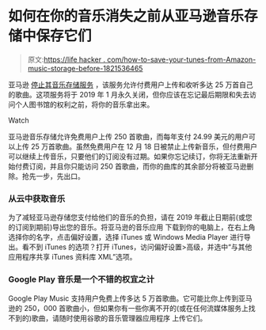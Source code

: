 # 如何在你的音乐消失之前从亚马逊音乐存储中保存它们

> 原文:[https://life hacker . com/how-to-save-your-tunes-from-Amazon-music-storage-before-1821536465](https://lifehacker.com/how-to-save-your-tunes-from-amazon-music-storage-before-1821536465)

亚马逊 [停止其音乐存储服务](https://www.amazon.com/gp/help/customer/display.html?asc_campaign=InlineText&asc_refurl=https://lifehacker.com/how-to-save-your-tunes-from-amazon-music-storage-before-1821536465&asc_source=&nodeId=201379330&tag=kinjalifehackerlink-20) ，该服务允许付费用户上传和收听多达 25 万首自己的歌曲。这项服务将于 2019 年 1 月永久关闭，但你应该在忘记最后期限和失去访问个人图书馆的权利之前，将你的音乐拿出来。

Watch

亚马逊音乐存储允许免费用户上传 250 首歌曲，而每年支付 24.99 美元的用户可以上传 25 万首歌曲。虽然免费用户在 12 月 18 日被禁止上传新音乐，但付费用户可以继续上传音乐，只要他们的订阅没有过期。如果你忘记续订，你将无法重新开始付费订阅，并且你只能访问 250 首歌曲，而你的曲库的其余部分将被亚马逊删除。抢先一步，先出口。

### **从云中获取音乐**

为了减轻亚马逊存储您支付给他们的音乐的负担，请在 2019 年截止日期前(或您的订阅到期前)导出您的音乐。将亚马逊的音乐应用 下载到你的电脑上，在右上角选择你的名字，点击偏好设置，选择 iTunes 或 Windows Media Player 进行导出。看不到 iTunes 的选项？打开 iTunes，访问偏好设置>高级，并选中“与其他应用程序共享 iTunes 资料库 XML”选项。

### **Google Play 音乐是一个不错的权宜之计**

Google Play Music 支持用户免费上传多达 5 万首歌曲。它可能比你上传到亚马逊的 250，000 首歌曲小，但如果你有一些你离不开的(或在任何流媒体服务上找不到的)歌曲，请随时使用谷歌的音乐管理器应用程序 上传它们。